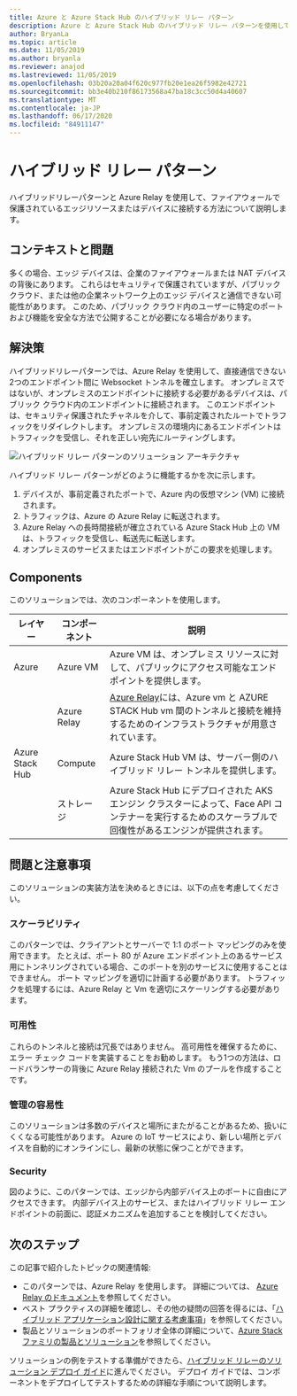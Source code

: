 ```yaml
---
title: Azure と Azure Stack Hub のハイブリッド リレー パターン
description: Azure と Azure Stack Hub のハイブリッド リレー パターンを使用して、ファイアウォールで保護されているエッジ リソースに接続します。
author: BryanLa
ms.topic: article
ms.date: 11/05/2019
ms.author: bryanla
ms.reviewer: anajod
ms.lastreviewed: 11/05/2019
ms.openlocfilehash: 03b20a20a04f620c977fb20e1ea26f5982e42721
ms.sourcegitcommit: bb3e40b210f86173568a47ba18c3cc50d4a40607
ms.translationtype: MT
ms.contentlocale: ja-JP
ms.lasthandoff: 06/17/2020
ms.locfileid: "84911147"
---
```

# <a name="hybrid-relay-pattern"></a>ハイブリッド リレー パターン

ハイブリッドリレーパターンと Azure Relay を使用して、ファイアウォールで保護されているエッジリソースまたはデバイスに接続する方法について説明します。

## <a name="context-and-problem"></a>コンテキストと問題

多くの場合、エッジ デバイスは、企業のファイアウォールまたは NAT デバイスの背後にあります。 これらはセキュリティで保護されていますが、パブリック クラウド、または他の企業ネットワーク上のエッジ デバイスと通信できない可能性があります。 このため、パブリック クラウド内のユーザーに特定のポートおよび機能を安全な方法で公開することが必要になる場合があります。

## <a name="solution"></a>解決策

ハイブリッドリレーパターンでは、Azure Relay を使用して、直接通信できない2つのエンドポイント間に Websocket トンネルを確立します。 オンプレミスではないが、オンプレミスのエンドポイントに接続する必要があるデバイスは、パブリック クラウド内のエンドポイントに接続されます。 このエンドポイントは、セキュリティ保護されたチャネルを介して、事前定義されたルートでトラフィックをリダイレクトします。 オンプレミスの環境内にあるエンドポイントはトラフィックを受信し、それを正しい宛先にルーティングします。

![ハイブリッド リレー パターンのソリューション アーキテクチャ](media/pattern-hybrid-relay/solution-architecture.png)

ハイブリッド リレー パターンがどのように機能するかを次に示します。

1. デバイスが、事前定義されたポートで、Azure 内の仮想マシン (VM) に接続されます。
2. トラフィックは、Azure の Azure Relay に転送されます。
3. Azure Relay への長時間接続が確立されている Azure Stack Hub 上の VM は、トラフィックを受信し、転送先に転送します。
4. オンプレミスのサービスまたはエンドポイントがこの要求を処理します。

## <a name="components"></a>Components

このソリューションでは、次のコンポーネントを使用します。

| レイヤー | コンポーネント | 説明 |
|----------|-----------|-------------|
| Azure | Azure VM | Azure VM は、オンプレミス リソースに対して、パブリックにアクセス可能なエンドポイントを提供します。 |
| | Azure Relay | [Azure Relay](/azure/azure-relay/)には、Azure vm と AZURE STACK Hub vm 間のトンネルと接続を維持するためのインフラストラクチャが用意されています。|
| Azure Stack Hub | Compute | Azure Stack Hub VM は、サーバー側のハイブリッド リレー トンネルを提供します。 |
| | ストレージ | Azure Stack Hub にデプロイされた AKS エンジン クラスターによって、Face API コンテナーを実行するためのスケーラブルで回復性があるエンジンが提供されます。|

## <a name="issues-and-considerations"></a>問題と注意事項

このソリューションの実装方法を決めるときには、以下の点を考慮してください。

### <a name="scalability"></a>スケーラビリティ

このパターンでは、クライアントとサーバーで 1:1 のポート マッピングのみを使用できます。 たとえば、ポート 80 が Azure エンドポイント上のあるサービス用にトンネリングされている場合、このポートを別のサービスに使用することはできません。 ポート マッピングを適切に計画する必要があります。 トラフィックを処理するには、Azure Relay と Vm を適切にスケーリングする必要があります。

### <a name="availability"></a>可用性

これらのトンネルと接続は冗長ではありません。 高可用性を確保するために、エラー チェック コードを実装することをお勧めします。 もう1つの方法は、ロードバランサーの背後に Azure Relay 接続された Vm のプールを作成することです。

### <a name="manageability"></a>管理の容易性

このソリューションは多数のデバイスと場所にまたがることがあるため、扱いにくくなる可能性があります。 Azure の IoT サービスにより、新しい場所とデバイスを自動的にオンラインにし、最新の状態に保つことができます。

### <a name="security"></a>Security

図のように、このパターンでは、エッジから内部デバイス上のポートに自由にアクセスできます。 内部デバイス上のサービス、またはハイブリッド リレー エンドポイントの前面に、認証メカニズムを追加することを検討してください。

## <a name="next-steps"></a>次のステップ

この記事で紹介したトピックの関連情報:

- このパターンでは、Azure Relay を使用します。 詳細については、 [Azure Relay のドキュメント](/azure/azure-relay/)を参照してください。
- ベスト プラクティスの詳細を確認し、その他の疑問の回答を得るには、「[ハイブリッド アプリケーション設計に関する考慮事項](overview-app-design-considerations.md)」を参照してください。
- 製品とソリューションのポートフォリオ全体の詳細について、[Azure Stack ファミリの製品とソリューション](/azure-stack)を参照してください。

ソリューションの例をテストする準備ができたら、[ハイブリッド リレーのソリューション デプロイ ガイド](https://aka.ms/hybridrelaydeployment)に進んでください。 デプロイ ガイドでは、コンポーネントをデプロイしてテストするための詳細な手順について説明します。